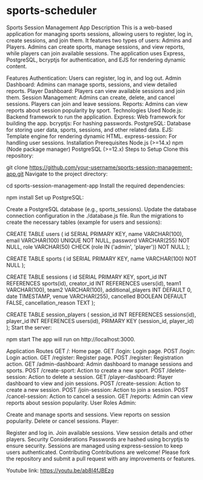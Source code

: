 # sports-scheduler

Sports Session Management App
Description
This is a web-based application for managing sports sessions, allowing users to register, log in, create sessions, and join them. It features two types of users: Admins and Players. Admins can create sports, manage sessions, and view reports, while players can join available sessions. The application uses Express, PostgreSQL, bcryptjs for authentication, and EJS for rendering dynamic content.

Features
Authentication: Users can register, log in, and log out.
Admin Dashboard: Admins can manage sports, sessions, and view detailed reports.
Player Dashboard: Players can view available sessions and join them.
Session Management: Admins can create, delete, and cancel sessions. Players can join and leave sessions.
Reports: Admins can view reports about session popularity by sport.
Technologies Used
Node.js: Backend framework to run the application.
Express: Web framework for building the app.
bcryptjs: For hashing passwords.
PostgreSQL: Database for storing user data, sports, sessions, and other related data.
EJS: Template engine for rendering dynamic HTML.
express-session: For handling user sessions.
Installation
Prerequisites
Node.js (>=14.x)
npm (Node package manager)
PostgreSQL (>=12.x)
Steps to Setup
Clone this repository:

git clone https://github.com/your-username/sports-session-management-app.git
Navigate to the project directory:

cd sports-session-management-app
Install the required dependencies:

npm install
Set up PostgreSQL:

Create a PostgreSQL database (e.g., sports_sessions).
Update the database connection configuration in the ./database.js file.
Run the migrations to create the necessary tables (example for users and sessions):

CREATE TABLE users (
id SERIAL PRIMARY KEY,
name VARCHAR(100),
email VARCHAR(100) UNIQUE NOT NULL,
password VARCHAR(255) NOT NULL,
role VARCHAR(50) CHECK (role IN ('admin', 'player')) NOT NULL
);

CREATE TABLE sports (
id SERIAL PRIMARY KEY,
name VARCHAR(100) NOT NULL
);

CREATE TABLE sessions (
id SERIAL PRIMARY KEY,
sport_id INT REFERENCES sports(id),
creator_id INT REFERENCES users(id),
team1 VARCHAR(100),
team2 VARCHAR(100),
additional_players INT DEFAULT 0,
date TIMESTAMP,
venue VARCHAR(255),
cancelled BOOLEAN DEFAULT FALSE,
cancellation_reason TEXT
);

CREATE TABLE session_players (
session_id INT REFERENCES sessions(id),
player_id INT REFERENCES users(id),
PRIMARY KEY (session_id, player_id)
);
Start the server:

npm start
The app will run on http://localhost:3000.

Application Routes
GET /: Home page.
GET /login: Login page.
POST /login: Login action.
GET /register: Register page.
POST /register: Registration action.
GET /admin-dashboard: Admin dashboard to manage sessions and sports.
POST /create-sport: Action to create a new sport.
POST /delete-session: Action to delete a session.
GET /player-dashboard: Player dashboard to view and join sessions.
POST /create-session: Action to create a new session.
POST /join-session: Action to join a session.
POST /cancel-session: Action to cancel a session.
GET /reports: Admin can view reports about session popularity.
User Roles
Admin:

Create and manage sports and sessions.
View reports on session popularity.
Delete or cancel sessions.
Player:

Register and log in.
Join available sessions.
View session details and other players.
Security Considerations
Passwords are hashed using bcryptjs to ensure security.
Sessions are managed using express-session to keep users authenticated.
Contributing
Contributions are welcome! Please fork the repository and submit a pull request with any improvements or features.

Youtube link: https://youtu.be/ab8I4fJBEzg
